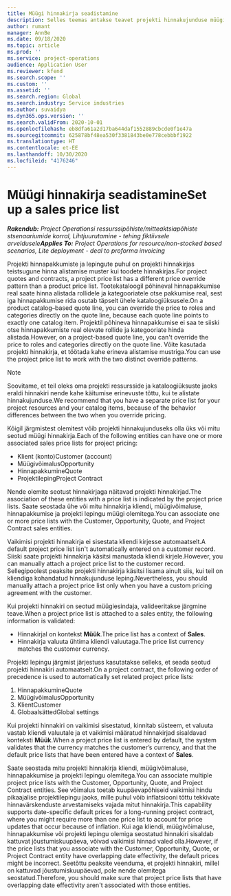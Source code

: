 ```yaml
---
title: Müügi hinnakirja seadistamine
description: Selles teemas antakse teavet projekti hinnakujunduse müügi hinnakirjade kohta.
author: rumant
manager: AnnBe
ms.date: 09/18/2020
ms.topic: article
ms.prod: ''
ms.service: project-operations
audience: Application User
ms.reviewer: kfend
ms.search.scope: ''
ms.custom: ''
ms.assetid: ''
ms.search.region: Global
ms.search.industry: Service industries
ms.author: suvaidya
ms.dyn365.ops.version: ''
ms.search.validFrom: 2020-10-01
ms.openlocfilehash: eb8dfa61a2d17ba644daf1552889cbcde0f1e47a
ms.sourcegitcommit: 625878bf48ea530f3381843be0e778cebbbf1922
ms.translationtype: HT
ms.contentlocale: et-EE
ms.lasthandoff: 10/30/2020
ms.locfileid: "4176246"
---
```

# <a name="set-up-a-sales-price-list"></a><span data-ttu-id="b4e4f-103">Müügi hinnakirja seadistamine</span><span class="sxs-lookup"><span data-stu-id="b4e4f-103">Set up a sales price list</span></span>

<span data-ttu-id="b4e4f-104">_**Rakendub:** Project Operationsi ressurssipõhiste/mitteaktsiapõhiste stsenaariumide korral,  Lihtjuurutamine - tehing fiktiivsele arveldusele_</span><span class="sxs-lookup"><span data-stu-id="b4e4f-104">_**Applies To:** Project Operations for resource/non-stocked based scenarios, Lite deployment - deal to proforma invoicing_</span></span>

<span data-ttu-id="b4e4f-105">Projekti hinnapakkumiste ja lepingute puhul on projekti hinnakirjas teistsugune hinna alistamise muster kui toodete hinnakirjas.</span><span class="sxs-lookup"><span data-stu-id="b4e4f-105">For project quotes and contracts, a project price list has a different price override pattern than a product price list.</span></span> <span data-ttu-id="b4e4f-106">Tootekataloogil põhineval hinnapakkumise real saate hinna alistada rollidele ja kategooriatele otse pakkumise real, sest iga hinnapakkumise rida osutab täpselt ühele kataloogiüksusele.</span><span class="sxs-lookup"><span data-stu-id="b4e4f-106">On a product catalog–based quote line, you can override the price to roles and categories directly on the quote line, because each quote line points to exactly one catalog item.</span></span> <span data-ttu-id="b4e4f-107">Projektil põhineva hinnapakkumise ei saa te siiski otse hinnapakkumiste real olevate rollide ja kategooriate hinda alistada.</span><span class="sxs-lookup"><span data-stu-id="b4e4f-107">However, on a project-based quote line, you can't override the price to roles and categories directly on the quote line.</span></span> <span data-ttu-id="b4e4f-108">Võite kasutada projekti hinnakirja, et töötada kahe erineva alistamise mustriga.</span><span class="sxs-lookup"><span data-stu-id="b4e4f-108">You can use the project price list to work with the two distinct override patterns.</span></span>

> [!NOTE]
> <span data-ttu-id="b4e4f-109">Soovitame, et teil oleks oma projekti ressursside ja kataloogiüksuste jaoks eraldi hinnakiri nende kahe käitumise erinevuste tõttu, kui te alistate hinnakujunduse.</span><span class="sxs-lookup"><span data-stu-id="b4e4f-109">We recommend that you have a separate price list for your project resources and your catalog items, because of the behavior differences between the two when you override pricing.</span></span>

<span data-ttu-id="b4e4f-110">Kõigil järgmistest olemitest võib projekti hinnakujunduseks olla üks või mitu seotud müügi hinnakirja.</span><span class="sxs-lookup"><span data-stu-id="b4e4f-110">Each of the following entities can have one or more associated sales price lists for project pricing:</span></span>

- <span data-ttu-id="b4e4f-111">Klient (konto)</span><span class="sxs-lookup"><span data-stu-id="b4e4f-111">Customer (account)</span></span> 
- <span data-ttu-id="b4e4f-112">Müügivõimalus</span><span class="sxs-lookup"><span data-stu-id="b4e4f-112">Opportunity</span></span> 
- <span data-ttu-id="b4e4f-113">Hinnapakkumine</span><span class="sxs-lookup"><span data-stu-id="b4e4f-113">Quote</span></span> 
- <span data-ttu-id="b4e4f-114">Projektileping</span><span class="sxs-lookup"><span data-stu-id="b4e4f-114">Project Contract</span></span>

<span data-ttu-id="b4e4f-115">Nende olemite seotust hinnakirjaga näitavad projekti hinnakirjad.</span><span class="sxs-lookup"><span data-stu-id="b4e4f-115">The association of these entities with a price list is indicated by the project price lists.</span></span> <span data-ttu-id="b4e4f-116">Saate seostada ühe või mitu hinnakirja kliendi, müügivõimaluse, hinnapakkumise ja projekti lepingu müügi olemitega.</span><span class="sxs-lookup"><span data-stu-id="b4e4f-116">You can associate one or more price lists with the Customer, Opportunity, Quote, and Project Contract sales entities.</span></span>

<span data-ttu-id="b4e4f-117">Vaikimisi projekti hinnakirja ei sisestata kliendi kirjesse automaatselt.</span><span class="sxs-lookup"><span data-stu-id="b4e4f-117">A default project price list isn't automatically entered on a customer record.</span></span> <span data-ttu-id="b4e4f-118">Siiski saate projekti hinnakirja käsitsi manustada kliendi kirjele.</span><span class="sxs-lookup"><span data-stu-id="b4e4f-118">However, you can manually attach a project price list to the customer record.</span></span> <span data-ttu-id="b4e4f-119">Sellegipoolest peaksite projekti hinnakirja käsitsi lisama ainult siis, kui teil on kliendiga kohandatud hinnakujunduse leping.</span><span class="sxs-lookup"><span data-stu-id="b4e4f-119">Nevertheless, you should manually attach a project price list only when you have a custom pricing agreement with the customer.</span></span> 

<span data-ttu-id="b4e4f-120">Kui projekti hinnakiri on seotud müügiesindaja, valideeritakse järgmine teave.</span><span class="sxs-lookup"><span data-stu-id="b4e4f-120">When a project price list is attached to a sales entity, the following information is validated:</span></span>

- <span data-ttu-id="b4e4f-121">Hinnakirjal on kontekst **Müük**.</span><span class="sxs-lookup"><span data-stu-id="b4e4f-121">The price list has a context of **Sales**.</span></span> 
- <span data-ttu-id="b4e4f-122">Hinnakirja valuuta ühtima kliendi valuutaga.</span><span class="sxs-lookup"><span data-stu-id="b4e4f-122">The price list currency matches the customer currency.</span></span> 

<span data-ttu-id="b4e4f-123">Projekti lepingu järgmist järjestuss kasutatakse selleks, et seada seotud projekti hinnakiri automaatselt.</span><span class="sxs-lookup"><span data-stu-id="b4e4f-123">On a project contract, the following order of precedence is used to automatically set related project price lists:</span></span>

1. <span data-ttu-id="b4e4f-124">Hinnapakkumine</span><span class="sxs-lookup"><span data-stu-id="b4e4f-124">Quote</span></span>
2. <span data-ttu-id="b4e4f-125">Müügivõimalus</span><span class="sxs-lookup"><span data-stu-id="b4e4f-125">Opportunity</span></span>
3. <span data-ttu-id="b4e4f-126">Klient</span><span class="sxs-lookup"><span data-stu-id="b4e4f-126">Customer</span></span> 
4. <span data-ttu-id="b4e4f-127">Globaalsätted</span><span class="sxs-lookup"><span data-stu-id="b4e4f-127">Global settings</span></span> 

<span data-ttu-id="b4e4f-128">Kui projekti hinnakiri on vaikimisi sisestatud, kinnitab süsteem, et valuuta vastab kliendi valuutale ja et vaikimisi määratud hinnakirjad sisaldavad konteksti **Müük**.</span><span class="sxs-lookup"><span data-stu-id="b4e4f-128">When a project price list is entered by default, the system validates that the currency matches the customer’s currency, and that the default price lists that have been entered have a context of **Sales**.</span></span>

<span data-ttu-id="b4e4f-129">Saate seostada mitu projekti hinnakirja kliendi, müügivõimaluse, hinnapakkumise ja projekti lepingu olemitega.</span><span class="sxs-lookup"><span data-stu-id="b4e4f-129">You can associate multiple project price lists with the Customer, Opportunity, Quote, and Project Contract entities.</span></span> <span data-ttu-id="b4e4f-130">See võimalus toetab kuupäevapõhiseid vaikimisi hindu pikaajalise projektilepingu jaoks, mille puhul võib inflatsiooni tõttu tekkivate hinnavärskenduste arvestamiseks vajada mitut hinnakirja.</span><span class="sxs-lookup"><span data-stu-id="b4e4f-130">This capability supports date-specific default prices for a long-running project contract, where you might require more than one price list to account for price updates that occur because of inflation.</span></span> <span data-ttu-id="b4e4f-131">Kui aga kliendi, müügivõimaluse, hinnapakkumise või projekti lepingu olemiga seostatud hinnakiri sisaldab kattuvat jõustumiskuupäeva, võivad vaikimisi hinnad valed olla.</span><span class="sxs-lookup"><span data-stu-id="b4e4f-131">However, if the price lists that you associate with the Customer, Opportunity, Quote, or Project Contract entity have overlapping date effectivity, the default prices might be incorrect.</span></span> <span data-ttu-id="b4e4f-132">Seetõttu peaksite veenduma, et projekti hinnakiri, millel on kattuvad jõustumiskuupäevad, pole nende olemitega seostatud.</span><span class="sxs-lookup"><span data-stu-id="b4e4f-132">Therefore, you should make sure that project price lists that have overlapping date effectivity aren't associated with those entities.</span></span>

